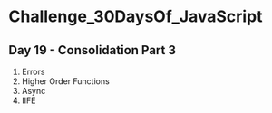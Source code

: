 # Challenge_30DaysOf_JavaScript

## Day 19 - Consolidation Part 3

1. Errors
2. Higher Order Functions
3. Async
4. IIFE